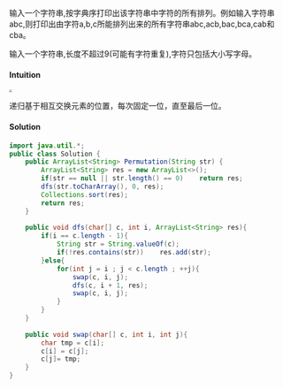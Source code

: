 输入一个字符串,按字典序打印出该字符串中字符的所有排列。例如输入字符串abc,则打印出由字符a,b,c所能排列出来的所有字符串abc,acb,bac,bca,cab和cba。

输入一个字符串,长度不超过9(可能有字符重复),字符只包括大小写字母。



#### Intuition

<img src="https://uploadfiles.nowcoder.com/images/20170705/7578108_1499250116235_8F032F665EBB2978C26C4051D5B89E90" style="zoom:33%;" />

递归基于相互交换元素的位置，每次固定一位，直至最后一位。

#### Solution

```java
import java.util.*;
public class Solution {
    public ArrayList<String> Permutation(String str) {
        ArrayList<String> res = new ArrayList<>();
        if(str == null || str.length() == 0)    return res;
        dfs(str.toCharArray(), 0, res);
        Collections.sort(res);
        return res;
    }
    
    public void dfs(char[] c, int i, ArrayList<String> res){
        if(i == c.length - 1){
            String str = String.valueOf(c);
            if(!res.contains(str))    res.add(str);
        }else{
            for(int j = i ; j < c.length ; ++j){
                swap(c, i, j);
                dfs(c, i + 1, res);
                swap(c, i, j);
            }
        }
    }
    
    public void swap(char[] c, int i, int j){
        char tmp = c[i];
        c[i] = c[j];
        c[j]= tmp;
    }
}
```

